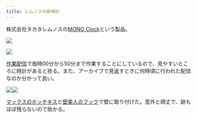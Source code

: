```yaml
---
title: レムノスの掛時計
---
```

株式会社タカタレムノスの[MONO Clock](https://www.amazon.co.jp/dp/B004UIT8BK)という製品。

![](https://lh4.googleusercontent.com/BIXa94u0lSAU0kNzqTIg2W2SMFjT9rxnnetv7K7LZq0FAynXMnaGzQToIQUN8bNuQnRLccbwuScBHUemD2qOoc8isv6UAhtYc68cWz7yXth3CJmJXffzkPa4PMi7hDx6EFKwo2dFdSJozbN_CGT0qQ)

![](https://lh5.googleusercontent.com/WwMgw-3EHxXQIUIzRwyVv9wgmZPLtNQafEXtFD6SE6rlw3J0rRTERDnQJa70DM8CbYTWI8DJ-mQtgp4hR_JGQ1r-wNXzpl2vNu9XJo-23SYITsSsNZNvshV75yP9TT7ur_QNdVmzvFxfoBgLC8rCHA)

[作業配信](https://www.youtube.com/channel/UC5s-KpSDGzxWPWNv94PnJHw)で毎時00分から50分まで作業することにしているので、見やすいところに時計があると捗る。また、アーカイブで見返すときに何時頃に行われた配信なのか分かって良い。

![](https://lh4.googleusercontent.com/QSzUGWqPsyGqOQ6EE3cPypXhVIz1H-EsarG3Q_Osduzr9rDxlRW5aNrnwn34j7BPAqYsRe5eytVmYKqhpxiNs6XskQ1hYoNOW80SUSNGS5RjlzhOGiY_4U0_zMf9sKXZu9kAnGtmJE74I5uTs25Nhg)![](https://lh3.googleusercontent.com/NJQGU_vBTHTSQyyKiAtvrcSuAqRK9f0WOIMiJwZsYQ5mQ61SY8VAOG27emoWKnR2u-ys3x5gqz35m3a_bSRegxMwVOvwfypH6Zsy6jNr8IPT_R7-pG3BG1bOFQfDsuttVwheYpKz0xDV3U0mKZKIOg)

[マックスのホッチキス](https://www.amazon.co.jp/dp/B000O9WRWG)と[壁美人のフック](https://www.amazon.co.jp/dp/B00CU78TDG)で壁に取り付けた。意外と頑丈で、跡もほぼ残らないので助かる。
